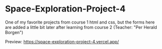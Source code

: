 # Space-Exploration-Project-4
One of my favorite projects from course 1 html and css, but the forms here are added a little bit later after learning from course 2 (Teacher: "Per Herald Borgen")

Preview:
https://space-exploration-project-4.vercel.app/
